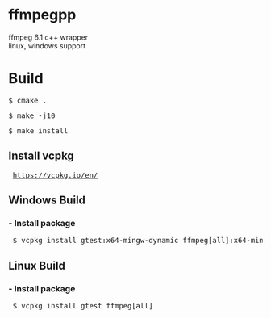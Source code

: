 # ffmpegpp
ffmpeg 6.1 c++ wrapper<br>
linux, windows support

<h1> Build </h1>
<pre>$ cmake .</pre>
<pre>$ make -j10</pre>
<pre>$ make install</pre>

<h2> Install vcpkg </h2>
<pre> <a href="https://vcpkg.io/en/">https://vcpkg.io/en/</a></pre>

<h2> Windows Build </h2>
<h3> - Install package </h3>
<pre> $ vcpkg install gtest:x64-mingw-dynamic ffmpeg[all]:x64-mingw-dynamic </pre>

<h2> Linux Build </h2>
<h3> - Install package </h3>
<pre> $ vcpkg install gtest ffmpeg[all] </pre>

